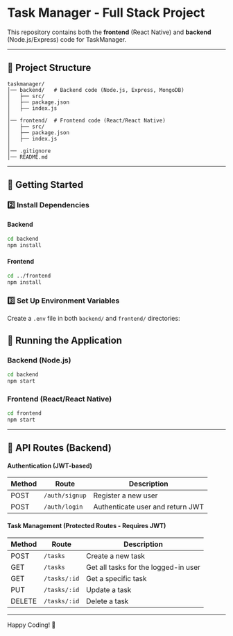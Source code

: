 # Task Manager - Full Stack Project

This repository contains both the **frontend** (React Native) and **backend** (Node.js/Express) code for TaskManager.

---

## 📂 Project Structure
```
taskmanager/
│── backend/   # Backend code (Node.js, Express, MongoDB)
│   ├── src/
│   ├── package.json
│   ├── index.js
│
│── frontend/  # Frontend code (React/React Native)
│   ├── src/
│   ├── package.json
│   ├── index.js
│
│── .gitignore
│── README.md
```

---

## 🚀 Getting Started


### 2️⃣ Install Dependencies
#### Backend
```sh
cd backend
npm install
```

#### Frontend
```sh
cd ../frontend
npm install
```

### 3️⃣ Set Up Environment Variables
Create a `.env` file in both `backend/` and `frontend/` directories:


## 🏃 Running the Application

### Backend (Node.js)
```sh
cd backend
npm start
```

### Frontend (React/React Native)
```sh
cd frontend
npm start
```
---

## 🔗 API Routes (Backend)

#### Authentication (JWT-based)
| Method | Route | Description |
|--------|----------------|-----------------------------|
| POST | `/auth/signup` | Register a new user |
| POST | `/auth/login` | Authenticate user and return JWT |

#### Task Management (Protected Routes - Requires JWT)
| Method | Route | Description |
|--------|----------------|-----------------------------|
| POST | `/tasks` | Create a new task |
| GET | `/tasks` | Get all tasks for the logged-in user |
| GET | `/tasks/:id` | Get a specific task |
| PUT | `/tasks/:id` | Update a task |
| DELETE | `/tasks/:id` | Delete a task |

---


Happy Coding! 🎉




